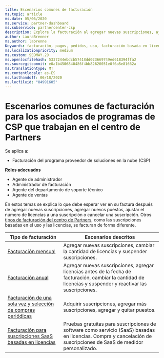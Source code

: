 ```yaml
---
title: Escenarios comunes de facturación
ms.topic: article
ms.date: 05/06/2020
ms.service: partner-dashboard
ms.subservice: partnercenter-csp
description: Explore la facturación al agregar nuevas suscripciones, ajustar la cantidad de licencias o cancelar una suscripción. Vea cómo difieren las suscripciones basadas en el uso y las licencias.
author: LauraBrenner
ms.author: labrenne
Keywords: facturación, pagos, pedidos, uso, facturación basada en licencias, fecha de aniversario, término, cancelación, renovación, fórmula de precio, archivo de conciliación, archivo de conciliación
ms.localizationpriority: medium
ms.custom: SEOMAY.20
ms.openlocfilehash: 5337244ebdcb57418dd023669749ed618394ffa2
ms.sourcegitcommit: e0a1b4506840486f4bb82620051e0f6a5e81662a
ms.translationtype: MT
ms.contentlocale: es-ES
ms.lasthandoff: 06/18/2020
ms.locfileid: "84991605"
---
```

# <a name="common-billing-scenarios-for-csp-program-partners-working-in-partner-center"></a>Escenarios comunes de facturación para los asociados de programas de CSP que trabajan en el centro de Partners

Se aplica a:

- Facturación del programa proveedor de soluciones en la nube (CSP)

**Roles adecuados**

- Agente de administrador
- Administrador de facturación
- Agente del departamento de soporte técnico
- Agente de ventas

En estos temas se explica lo que debe esperar ver en su factura después de agregar nuevas suscripciones, agregar nuevos puestos, ajustar el número de licencias a una suscripción o cancelar una suscripción. Otros [tipos de facturación del centro de Partners](billing-different-types.md), como las suscripciones basadas en el uso y las licencias, se facturan de forma diferente.

| Tipo de facturación | Escenarios descritos |
| --------------- | ----------------- |
| [Facturación mensual](common-billing-scenarios-monthly.md) | Agregar nuevas suscripciones, cambiar la cantidad de licencias y suspender suscripciones. |
| [Facturación anual](common-billing-scenarios-annual.md) | Agregar nuevas suscripciones, agregar licencias antes de la fecha de facturación, cambiar la cantidad de licencias y suspender y reactivar las suscripciones. |
| [Facturación de una sola vez y selección de compras periódicas](common-billing-scenarios-onetime-recurring.md) | Adquirir suscripciones, agregar más suscripciones, agregar y quitar puestos. |
| [Facturación para suscripciones SaaS basadas en licencias](common-billing-scenarios-saas.md) | Pruebas gratuitas para suscripciones de software como servicio (SaaS) basadas en licencias. Compra y cancelación de suscripciones de SaaS de medidor personalizado. |
